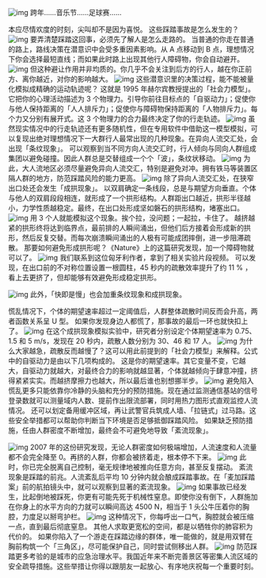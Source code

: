 ![img](https://cdn.jsdelivr.net/gh/just-prog/static/img/202108212228936.png)
跨年......音乐节......足球赛......

本应尽情欢度的时刻，尖叫却不是因为喜悦。
这些踩踏事故是怎么发生的？
![img](https://cdn.jsdelivr.net/gh/just-prog/static/img/202108212228197.gif)
要弄清楚踩踏这回事，必须先了解人是怎么走路的。
当普通的你走在普通的路上，路线决策在潜意识中会受多重因素影响。从 A 点移动到 B 点，理想情况下你会选择最短直线；而如果此时路上出现其他行人障碍物，你会自动避开。
![img](https://cdn.jsdelivr.net/gh/just-prog/static/img/202108212228069.gif)
但这种避让作用并非均质的。你几乎不会关注到后方的行人，越在你正前方、离你越近，对你的影响越大。
![img](https://cdn.jsdelivr.net/gh/just-prog/static/img/202108212228836.png)
这些潜意识里的决策过程，能不能被量化模拟成精确的运动轨迹呢？
这就是 1995 年赫尔宾教授提出的「社会力模型」。
它把你的心理活动描述为 3 个物理力。引导你前往目标点的「自驱动力」；促使你与他人保持距离的「人人排斥力」；促使你与障碍物保持距离的「人物排斥力」。每个力又分别有展开式。这 3 个物理力的合力最终决定了你的行走轨迹。
![img](https://cdn.jsdelivr.net/gh/just-prog/static/img/202108212230969.png)
虽然现实情况中的行走轨迹还有更多随机性，但在专用软件中借助这一模型模拟，可以复现出绝对理想情况下一大群行人最常出现的几种现象。在异向人流交汇处，会出现「条纹现象」。
可以观察到当不同方向人流交汇时，行人倾向与同向人群组成集团以避免碰撞。因此人群总是交替组成一个个「波」，条纹状移动。
![img](https://cdn.jsdelivr.net/gh/just-prog/static/img/202108212228963.gif)
为此，大人流地区必须尽量避免异向人流交汇，特别是避免对冲。拥有铁马等装置区隔人群的地方，防范踩踏风险的能力更高。
![img](https://cdn.jsdelivr.net/gh/just-prog/static/img/202108212230873.png)
除了异向人流交汇处，在狭窄出口处还会发生「成拱现象」。
以双肩确定一条线段，总是与期望方向垂直。个体与他人的双肩段段相连，就形成了一个拱形结构。人群距出口越近，拱形半径越小，力学性质越稳定。最终，在出口处形成坚如磐石的拱形结构，堵塞出口。
![img](https://cdn.jsdelivr.net/gh/just-prog/static/img/202108212230471.gif)
用 3 个人就能模拟这个现象。挨个拉，没问题；一起拉，卡住了。
越挤越紧的拱形终将达到临界点，最前排的人瞬间涌出，但他们后方接着会形成新的拱形，然后反复交替。而每次崩溃瞬间涌出的人极有可能成团摔倒，进一步阻滞疏散。
那要如何避免形成拱形呢？《Nature》上的这篇研究发现，加一个障碍物就可以了。
![img](https://cdn.jsdelivr.net/gh/just-prog/static/img/202108212228532.png)
我们联系到这位匈牙利作者，拿到了相关实验片段视频。
可以发现，在出口前的不对称位置设置一根圆柱，45 秒内的疏散效率提升了约 11 % ，看上去更挤了，但却能够有效避免形成稳定拱形。

![img](https://cdn.jsdelivr.net/gh/just-prog/static/img/202108212228268.gif)
此外，「快即是慢」也会加重条纹现象和成拱现象。

慌乱情况下，个体的期望速率超过一定阈值后，人群整体疏散时间反而会升高，两者函数关系呈 U 型。
如果你发现身边人都慌了，那事故的最后一环也就快扣上了。
![img](https://cdn.jsdelivr.net/gh/just-prog/static/img/202108212228747.png)
在这个成拱现象模拟实验中，研究者分别设定个体期望速率为 0.75、1.5 和 5 m/s，发现在 20 秒内，疏散人数分别为 30、46 和 17 人。
![img](https://cdn.jsdelivr.net/gh/just-prog/static/img/202108212228072.gif)
为什么大家越急，疏散反而越慢了？这可以用此前提到的「社会力模型」来解释。公式中的自驱动力是由以下几项构成的。
这是你的期望速率。其它变量不变，它越大，自驱动力就越大，对最终合力的影响就越显著，个体就越倾向于肆意冲撞，挤得紧紧实实。而越挤摩擦力也越大，所以最后谁也别想挪半步。
![img](https://cdn.jsdelivr.net/gh/just-prog/static/img/202108212228350.gif)
避免陷入慌乱更多只能依靠你冷静的头脑和充分的预防措施。现在通过监测通信基站的信号登录数就可以测量域内人数、提前作出限流部署，同时用热力图形式直观监控人流情况。
还可以划定备用缓冲区域，再让武警官兵筑成人墙、「拉链式」过马路。这些安全举措都可以帮助你判断当下环境是否足够抵御踩踏风险。
如果缺乏预防措施，任由人群密度不断增加，最终会不可避免地导致「紊流现象」。

![img](https://cdn.jsdelivr.net/gh/just-prog/static/img/202108212228134.gif)
2007 年的这份研究发现，无论人群密度如何极端增加，人流速度和人流量都不会完全降至 0。再挤的人群，你都会被挤着走，根本停不下来。
![img](https://cdn.jsdelivr.net/gh/just-prog/static/img/202108212230358.png)
此时，你已完全脱离自己控制，毫无规律地被推向任意方向，甚至反复摆动。
紊流现象是踩踏的前兆。人流紊乱后平均 10 分钟内就会酿成踩踏事故。在「麦加踩踏案」前的航拍镜头中，就可以观察到显著的紊流现象。
![img](https://cdn.jsdelivr.net/gh/just-prog/static/img/202108212230739.gif)
如果事故已经发生，比起倒地被踩死，你更有可能先死于机械性窒息。即使你没有倒下，人群施加在你身上的水平方向的力就可以瞬间高达 4500 N，相当于 1 头公牛压着你的胸腔，力度足以掰弯护栏。
![img](https://cdn.jsdelivr.net/gh/just-prog/static/img/202108212228611.png)
这种情况下，你每呼出一口气，胸腔就会被压缩一点，直到最后彻底窒息。
其他人求取更宽松的空间，都是以牺牲你的肺容积为代价的。
如果你陷入了一个游走在踩踏边缘的群体，唯一能做的，就是用双臂在胸前构筑一个「三角区」，尽可能保护自己，同时尝试侧移出人群。
![img](https://cdn.jsdelivr.net/gh/just-prog/static/img/202108212228187.gif)
防范踩踏更多考验的是城市的应急治理水平。我国近年来不断完善景区等密集人流区域的安全疏导措施。这些举措让你得以跟朋友一起放心、有序地庆祝每一个重要时刻。